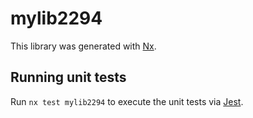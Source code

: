 # mylib2294

This library was generated with [Nx](https://nx.dev).

## Running unit tests

Run `nx test mylib2294` to execute the unit tests via [Jest](https://jestjs.io).
